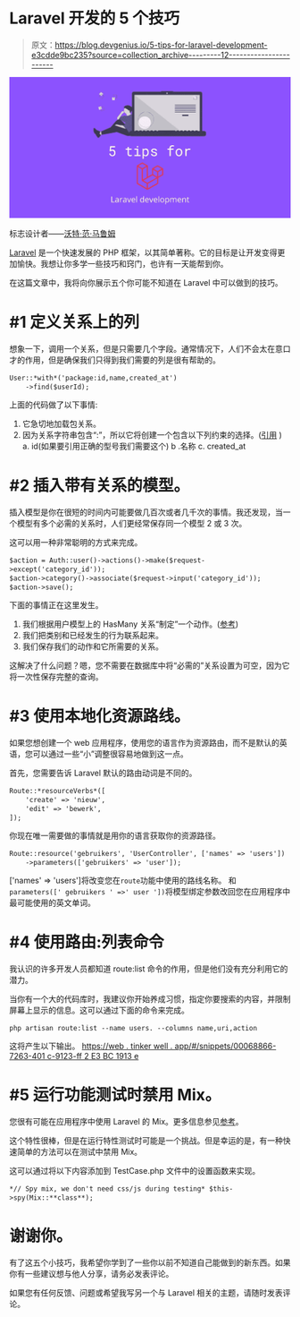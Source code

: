 # Laravel 开发的 5 个技巧

> 原文：<https://blog.devgenius.io/5-tips-for-laravel-development-e3cdde9bc235?source=collection_archive---------12----------------------->

![](img/543483f6cb920e931fe4116e63839789.png)

标志设计者——[沃特·范·马鲁姆](https://twitter.com/wottavm)

[Laravel](https://laravel.com) 是一个快速发展的 PHP 框架，以其简单著称。它的目标是让开发变得更加愉快。我想让你多学一些技巧和窍门，也许有一天能帮到你。

在这篇文章中，我将向你展示五个你可能不知道在 Laravel 中可以做到的技巧。

# #1 定义关系上的列

想象一下，调用一个关系，但是只需要几个字段。通常情况下，人们不会太在意口才的作用，但是确保我们只得到我们需要的列是很有帮助的。

```
User::*with*('package:id,name,created_at')
    ->find($userId);
```

上面的代码做了以下事情:

1.  它急切地加载包关系。
2.  因为关系字符串包含“:”，所以它将创建一个包含以下列约束的选择。([引用](https://github.com/laravel/framework/blob/7.x/src/Illuminate/Database/Eloquent/Builder.php#L1124-L1151) )
    a. id(如果要引用正确的型号我们需要这个)
    b .名称
    c. created_at

# #2 插入带有关系的模型。

插入模型是你在很短的时间内可能要做几百次或者几千次的事情。我还发现，当一个模型有多个必需的关系时，人们更经常保存同一个模型 2 或 3 次。

这可以用一种非常聪明的方式来完成。

```
$action = Auth::user()->actions()->make($request->except('category_id')); 
$action->category()->associate($request->input('category_id'));
$action->save();
```

下面的事情正在这里发生。

1.  我们根据用户模型上的 HasMany 关系“制定”一个动作。([参考](https://laravel.com/api/7.x/Illuminate/Database/Eloquent/Relations/HasMany.html#method_make))
2.  我们把类别和已经发生的行为联系起来。
3.  我们保存我们的动作和它所需要的关系。

这解决了什么问题？嗯，您不需要在数据库中将“必需的”关系设置为可空，因为它将一次性保存完整的查询。

# #3 使用本地化资源路线。

如果您想创建一个 web 应用程序，使用您的语言作为资源路由，而不是默认的英语，您可以通过一些“小”调整很容易地做到这一点。

首先，您需要告诉 Laravel 默认的路由动词是不同的。

```
Route::*resourceVerbs*([
    'create' => 'nieuw',
    'edit' => 'bewerk',
]);
```

你现在唯一需要做的事情就是用你的语言获取你的资源路径。

```
Route::resource('gebruikers', 'UserController', ['names' => 'users'])
    ->parameters(['gebruikers' => 'user']);
```

['names' => 'users']将改变您在`route`功能中使用的路线名称。
和` parameters([' gebruikers ' =>' user '])`将模型绑定参数改回您在应用程序中最可能使用的英文单词。

# #4 使用路由:列表命令

我认识的许多开发人员都知道 route:list 命令的作用，但是他们没有充分利用它的潜力。

当你有一个大的代码库时，我建议你开始养成习惯，指定你要搜索的内容，并限制屏幕上显示的信息。这可以通过下面的命令来完成。

```
php artisan route:list --name users. --columns name,uri,action
```

这将产生以下输出。
[https://web . tinker well . app/#/snippets/00068866-7263-401 c-9123-ff 2 E3 BC 1913 e](https://web.tinkerwell.app/#/snippets/00068866-7263-401c-9123-ff2e3bc1913e)

# #5 运行功能测试时禁用 Mix。

您很有可能在应用程序中使用 Laravel 的 Mix。更多信息参见[参考](https://laravel.com/docs/7.x/mix#running-mix)。

这个特性很棒，但是在运行特性测试时可能是一个挑战。但是幸运的是，有一种快速简单的方法可以在测试中禁用 Mix。

这可以通过将以下内容添加到 TestCase.php 文件中的设置函数来实现。

```
*// Spy mix, we don't need css/js during testing* $this->spy(Mix::**class**);
```

# 谢谢你。

有了这五个小技巧，我希望你学到了一些你以前不知道自己能做到的新东西。如果你有一些建议想与他人分享，请务必发表评论。

如果您有任何反馈、问题或希望我写另一个与 Laravel 相关的主题，请随时发表评论。